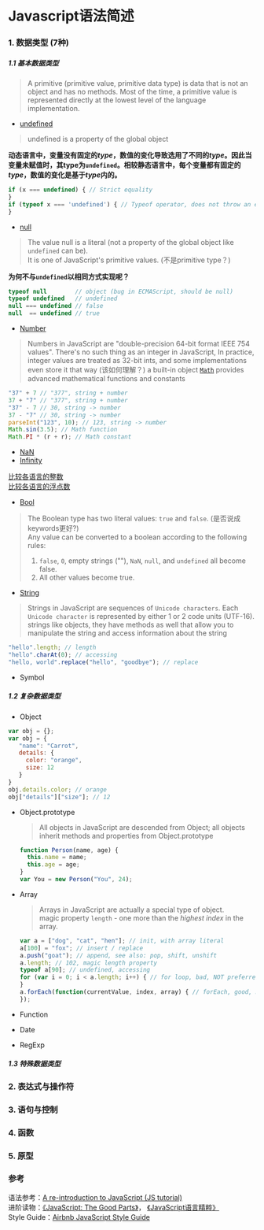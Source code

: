 # Javascript语法简述

### 1. 数据类型 (7种)

##### 1.1 基本数据类型
> A primitive (primitive value, primitive data type) is data that is not an object and has no methods. 
> Most of the time, a primitive value is represented directly at the lowest level of the language implementation.

* [undefined](https://developer.mozilla.org/en-US/docs/Web/JavaScript/Reference/Global_Objects/undefined)  
 > undefined is a property of the global object  
 
 **动态语言中，变量没有固定的*type*，数值的变化导致选用了不同的*type*。因此当变量未赋值时，其type为`undefined`。相较静态语言中，每个变量都有固定的*type*，数值的变化是基于*type*内的。**
 ```javascript
 if (x === undefined) { // Strict equality
 }
 if (typeof x === 'undefined') { // Typeof operator, does not throw an error if not declared
 }
 ```
 
* [null](https://developer.mozilla.org/en-US/docs/Web/JavaScript/Reference/Global_Objects/null)  
 > The value null is a literal (not a property of the global object like `undefined` can be).  
 > It is one of JavaScript's primitive values. (不是primitive type？)
 
 **为何不与`undefined`以相同方式实现呢？**
 ```javascript
 typeof null        // object (bug in ECMAScript, should be null)
 typeof undefined   // undefined
 null === undefined // false
 null  == undefined // true 
 ```

* [Number](https://developer.mozilla.org/en-US/docs/Web/JavaScript/Reference/Global_Objects/Number)  
 > Numbers in JavaScript are "double-precision 64-bit format IEEE 754 values".
 > There's no such thing as an integer in JavaScript, In practice, integer values are treated as 32-bit ints, and some implementations even store it that way (该如何理解？)
 > a built-in object [`Math`](https://developer.mozilla.org/en-US/docs/Web/JavaScript/Reference/Global_Objects/Math) provides advanced mathematical functions and constants
 
 ```javascript
 "37" + 7 // "377", string + number
 37 + "7" // "377", string + number
 "37" - 7 // 30, string -> number
 37 - "7" // 30, string -> number
 parseInt("123", 10); // 123, string -> number
 Math.sin(3.5); // Math function
 Math.PI * (r + r); // Math constant
 ```
 
  * [NaN](https://developer.mozilla.org/en-US/docs/Web/JavaScript/Reference/Global_Objects/NaN)  
  * [Infinity](https://developer.mozilla.org/en-US/docs/Web/JavaScript/Reference/Global_Objects/Infinity)  

 [比较各语言的整数](https://github.com/shengzhe/Articles/tree/master/LanguagesCompare/CompareSyntax/01-CompareInteger)  
 [比较各语言的浮点数](https://github.com/shengzhe/Articles/tree/master/LanguagesCompare/CompareSyntax/02-CompareFloat)  

* [Bool](https://developer.mozilla.org/en-US/docs/Web/JavaScript/Reference/Global_Objects/Boolean)  
 > The Boolean type has two literal values: `true` and `false`. (是否说成keywords更好?)  
 > Any value can be converted to a boolean according to the following rules:  
 > 1. `false`, `0`, empty strings (""), `NaN`, `null`, and `undefined` all become false.  
 > 2. All other values become true.  

* [String](https://developer.mozilla.org/en-US/docs/Web/JavaScript/Reference/Global_Objects/String)  
 > Strings in JavaScript are sequences of `Unicode characters`. Each `Unicode character` is represented by either 1 or 2 code units (UTF-16).  
 > strings like objects, they have methods as well that allow you to manipulate the string and access information about the string  
 
 ```javascript
 "hello".length; // length
 "hello".charAt(0); // accessing
 "hello, world".replace("hello", "goodbye"); // replace
 ```

* Symbol  

##### 1.2 复杂数据类型

* Object  
 ```javascript
 var obj = {};
 var obj = {
    "name": "Carrot",  
    details: {
      color: "orange",
      size: 12
    }
 }
 obj.details.color; // orange
 obj["details"]["size"]; // 12
 ```
 
 * Object.prototype  
   > All objects in JavaScript are descended from Object; all objects inherit methods and properties from Object.prototype  
   
     ```javascript
     function Person(name, age) {
       this.name = name;  
       this.age = age;
     }
     var You = new Person("You", 24); 
     ```
   
 * Array  
   > Arrays in JavaScript are actually a special type of object.   
   > magic property `length` - one more than the *highest index* in the array.  
   
     ```javascript
     var a = ["dog", "cat", "hen"]; // init, with array literal
     a[100] = "fox"; // insert / replace
     a.push("goat"); // append, see also: pop, shift, unshift
     a.length; // 102, magic length property
     typeof a[90]; // undefined, accessing
     for (var i = 0; i < a.length; i++) { // for loop, bad, NOT preferred idiom
     }
     a.forEach(function(currentValue, index, array) { // forEach, good, NOT best choice
     });
     ```

 * Function  
 * Date  
 * RegExp  

##### 1.3 特殊数据类型

### 2. 表达式与操作符

### 3. 语句与控制

### 4. 函数

### 5. 原型

### 参考
语法参考：[A re-introduction to JavaScript (JS tutorial)](https://developer.mozilla.org/en-US/docs/Web/JavaScript/A_re-introduction_to_JavaScript)  
进阶读物：[《JavaScript: The Good Parts》](http://www.amazon.com/JavaScript-Good-Parts-Douglas-Crockford/dp/0596517742)， [《JavaScript语言精粹》](http://www.amazon.cn/JavaScript%E8%AF%AD%E8%A8%80%E7%B2%BE%E7%B2%B9-%E9%81%93%E6%A0%BC%E6%8B%89%E6%96%AF%E2%80%A2%E5%85%8B%E7%BD%97%E5%85%8B%E7%A6%8F%E5%BE%B7/dp/B0097CON2S)  
Style Guide：[Airbnb JavaScript Style Guide](https://github.com/airbnb/javascript)  
